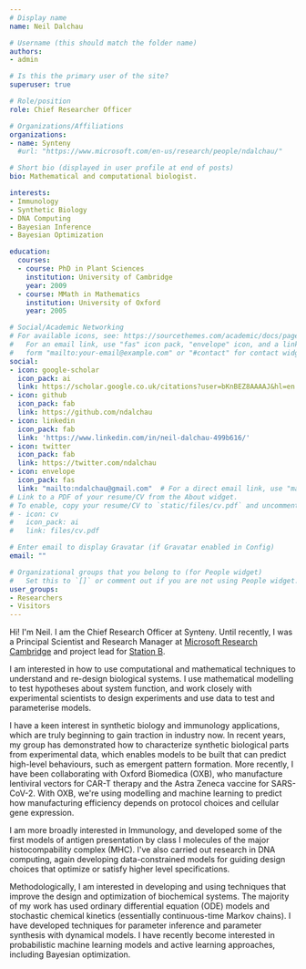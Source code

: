 ```yaml
---
# Display name
name: Neil Dalchau

# Username (this should match the folder name)
authors:
- admin

# Is this the primary user of the site?
superuser: true

# Role/position
role: Chief Researcher Officer

# Organizations/Affiliations
organizations:
- name: Synteny
  #url: "https://www.microsoft.com/en-us/research/people/ndalchau/"

# Short bio (displayed in user profile at end of posts)
bio: Mathematical and computational biologist.

interests:
- Immunology
- Synthetic Biology
- DNA Computing
- Bayesian Inference
- Bayesian Optimization

education:
  courses:
  - course: PhD in Plant Sciences
    institution: University of Cambridge
    year: 2009
  - course: MMath in Mathematics
    institution: University of Oxford
    year: 2005

# Social/Academic Networking
# For available icons, see: https://sourcethemes.com/academic/docs/page-builder/#icons
#   For an email link, use "fas" icon pack, "envelope" icon, and a link in the
#   form "mailto:your-email@example.com" or "#contact" for contact widget.
social:
- icon: google-scholar
  icon_pack: ai
  link: https://scholar.google.co.uk/citations?user=bKnBEZ8AAAAJ&hl=en
- icon: github
  icon_pack: fab
  link: https://github.com/ndalchau
- icon: linkedin
  icon_pack: fab
  link: 'https://www.linkedin.com/in/neil-dalchau-499b616/'
- icon: twitter
  icon_pack: fab
  link: https://twitter.com/ndalchau
- icon: envelope
  icon_pack: fas
  link: "mailto:ndalchau@gmail.com"  # For a direct email link, use "mailto:test@example.org".
# Link to a PDF of your resume/CV from the About widget.
# To enable, copy your resume/CV to `static/files/cv.pdf` and uncomment the lines below.
# - icon: cv
#   icon_pack: ai
#   link: files/cv.pdf

# Enter email to display Gravatar (if Gravatar enabled in Config)
email: ""

# Organizational groups that you belong to (for People widget)
#   Set this to `[]` or comment out if you are not using People widget.
user_groups:
- Researchers
- Visitors
---
```


Hi! I'm Neil. I am the Chief Research Officer at Synteny. Until recently, I was a Principal Scientist and Research Manager at [Microsoft Research Cambridge](https://www.microsoft.com/en-us/research/lab/microsoft-research-cambridge/) and project lead for [Station B](http://aka.ms/stationb). 

I am interested in how to use computational and mathematical techniques to understand and re-design biological systems. I use mathematical modelling to test hypotheses about system function, and work closely with experimental scientists to design experiments and use data to test and parameterise models. 

I have a keen interest in synthetic biology and immunology applications, which are truly beginning to gain traction in industry now. In recent years, my group has demonstrated how to characterize synthetic biological parts from experimental data, which enables models to be built that can predict high-level behaviours, such as emergent pattern formation. More recently, I have been collaborating with Oxford Biomedica (OXB), who manufacture lentiviral vectors for CAR-T therapy and the Astra Zeneca vaccine for SARS-CoV-2. With OXB, we're using modelling and machine learning to predict how manufacturing efficiency depends on protocol choices and cellular gene expression. 

I am more broadly interested in Immunology, and developed some of the first models of antigen presentation by class I molecules of the major histocompability complex (MHC). I've also carried out research in DNA computing, again developing data-constrained models for guiding design choices that optimize or satisfy higher level specifications. 

Methodologically, I am interested in developing and using techniques that improve the design and optimization of biochemical systems. The majority of my work has used ordinary differential equation (ODE) models and stochastic chemical kinetics (essentially continuous-time Markov chains). I have developed techniques for parameter inference and parameter synthesis with dynamical models. I have recently become interested in probabilistic machine learning models and active learning approaches, including Bayesian optimization. 
